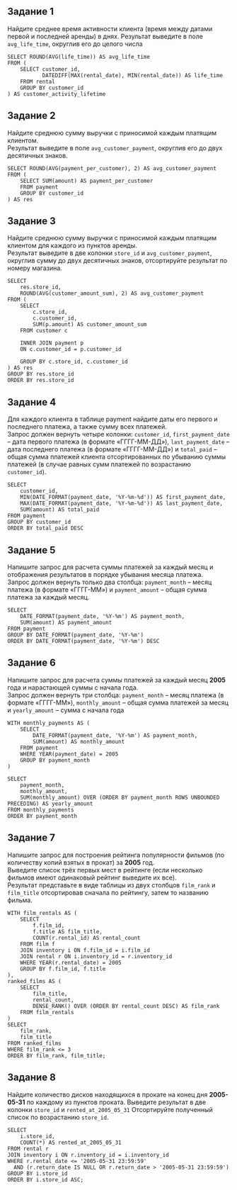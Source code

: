 ## Задание 1
Найдите среднее время активности клиента (время между датами первой и последней аренды) в днях.
Результат выведите в поле `avg_life_time`, округлив его до целого числа
```
SELECT ROUND(AVG(life_time)) AS avg_life_time
FROM (
    SELECT customer_id,
           DATEDIFF(MAX(rental_date), MIN(rental_date)) AS life_time
    FROM rental
    GROUP BY customer_id
) AS customer_activity_lifetime
```

## Задание 2
Найдите среднюю сумму выручки с приносимой каждым платящим клиентом. \
Результат выведите в поле `avg_customer_payment`, округлив его до двух десятичных знаков.
```
SELECT ROUND(AVG(payment_per_customer), 2) AS avg_customer_payment
FROM (
    SELECT SUM(amount) AS payment_per_customer
    FROM payment
    GROUP BY customer_id
) AS res
```

## Задание 3
Найдите среднюю сумму выручки с приносимой каждым платящим клиентом для каждого из пунктов аренды. \
Результат выведите в две колонки `store_id` и `avg_customer_payment`, округлив сумму до двух десятичных знаков, отсортируйте результат по номеру магазина.
```
SELECT 
    res.store_id,
    ROUND(AVG(customer_amount_sum), 2) AS avg_customer_payment
FROM (
    SELECT
        c.store_id,
        c.customer_id,
        SUM(p.amount) AS customer_amount_sum
    FROM customer c
    
    INNER JOIN payment p
    ON c.customer_id = p.customer_id
    
    GROUP BY c.store_id, c.customer_id
) AS res
GROUP BY res.store_id
ORDER BY res.store_id
```

## Задание 4
Для каждого клиента в таблице payment найдите даты его первого и последнего платежа, а также сумму всех платежей. \
Запрос должен вернуть четыре колонки: `customer_id`, `first_payment_date` – дата первого платежа (в формате «ГГГГ-ММ-ДД»), `last_payment_date` – дата последнего платежа (в формате «ГГГГ-ММ-ДД») и `total_paid` – общая сумма платежей клиента отсортированных по убыванию суммы платежей (в случае равных сумм платежей по возрастанию `customer_id`).
```
SELECT 
    customer_id,
    MIN(DATE_FORMAT(payment_date, '%Y-%m-%d')) AS first_payment_date,
    MAX(DATE_FORMAT(payment_date, '%Y-%m-%d')) AS last_payment_date,
    SUM(amount) AS total_paid
FROM payment
GROUP BY customer_id
ORDER BY total_paid DESC
```

## Задание 5
Напишите запрос для расчета суммы платежей за каждый месяц и отображения результатов в порядке убывания месяца платежа. \
Запрос должен вернуть только два столбца: `payment_month` – месяц платежа (в формате «ГГГГ-ММ») и `payment_amount` – общая сумма платежа за каждый месяц.
```
SELECT 
    DATE_FORMAT(payment_date, '%Y-%m') AS payment_month,
    SUM(amount) AS payment_amount
FROM payment
GROUP BY DATE_FORMAT(payment_date, '%Y-%m')
ORDER BY DATE_FORMAT(payment_date, '%Y-%m') DESC
```

## Задание 6
Напишите запрос для расчета суммы платежей за каждый месяц **2005** года и нарастающей суммы с начала года. \
Запрос должен вернуть три столбца: `payment_month` – месяц платежа (в формате «ГГГГ-ММ»), `monthly_amount` – общая сумма платежей за месяц и `yearly_amount` – сумма с начала года
```
WITH monthly_payments AS (
    SELECT
        DATE_FORMAT(payment_date, '%Y-%m') AS payment_month,
        SUM(amount) AS monthly_amount
    FROM payment
    WHERE YEAR(payment_date) = 2005
    GROUP BY payment_month
)

SELECT
    payment_month,
    monthly_amount,
    SUM(monthly_amount) OVER (ORDER BY payment_month ROWS UNBOUNDED PRECEDING) AS yearly_amount
FROM monthly_payments
ORDER BY payment_month
```

## Задание 7
Напишите запрос для построения рейтинга популярности фильмов (по количеству копий взятых в прокат) за **2005** год. \
Выведите список трёх первых мест в рейтинге (если несколько фильмов имеют одинаковый рейтинг выведите их все). \
Результат представьте в виде таблицы из двух столбцов `film_rank` и `film_title` отсортировав сначала по рейтингу, затем то названию фильма.
```
WITH film_rentals AS (
    SELECT
        f.film_id,
        f.title AS film_title,
        COUNT(r.rental_id) AS rental_count
    FROM film f
    JOIN inventory i ON f.film_id = i.film_id
    JOIN rental r ON i.inventory_id = r.inventory_id
    WHERE YEAR(r.rental_date) = 2005
    GROUP BY f.film_id, f.title
),
ranked_films AS (
    SELECT
        film_title,
        rental_count,
        DENSE_RANK() OVER (ORDER BY rental_count DESC) AS film_rank
    FROM film_rentals
)
SELECT
    film_rank,
    film_title
FROM ranked_films
WHERE film_rank <= 3
ORDER BY film_rank, film_title;
```

## Задание 8
Найдите количество дисков находящихся в прокате на конец дня **2005-05-31** по каждому из пунктов проката. Выведите результат в две колонки
`store_id` и `rented_at_2005_05_31` Отсортируйте полученный список по возрастанию `store_id`.
```
SELECT 
    i.store_id, 
    COUNT(*) AS rented_at_2005_05_31
FROM rental r
JOIN inventory i ON r.inventory_id = i.inventory_id
WHERE r.rental_date <= '2005-05-31 23:59:59'
  AND (r.return_date IS NULL OR r.return_date > '2005-05-31 23:59:59')
GROUP BY i.store_id
ORDER BY i.store_id ASC;
```

